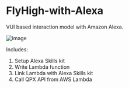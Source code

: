 # FlyHigh-with-Alexa

VUI based interaction model with Amazon Alexa.



![image](https://user-images.githubusercontent.com/26979639/38484571-e5aa1c52-3b8b-11e8-82e1-c36cd9c89b13.png)


Includes:

1. Setup Alexa Skills kit
2. Write Lambda function
3. Link Lambda with Alexa Skills kit
4. Call QPX API from AWS Lambda
